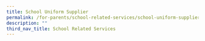 ```yaml
---
title: School Uniform Supplier
permalink: /for-parents/school-related-services/school-uniform-supplier
description: ""
third_nav_title: School Related Services
---
```

